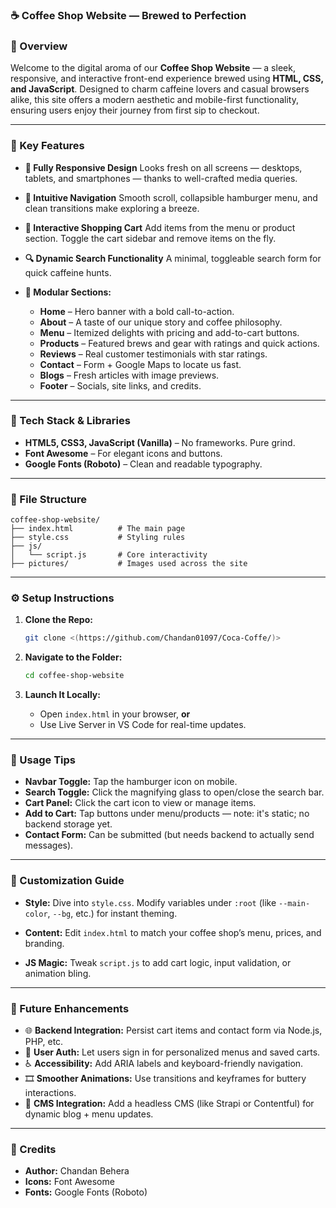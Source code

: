 ### ☕ Coffee Shop Website — Brewed to Perfection

### 🚀 Overview

Welcome to the digital aroma of our **Coffee Shop Website** — a sleek, responsive, and interactive front-end experience brewed using **HTML, CSS, and JavaScript**. Designed to charm caffeine lovers and casual browsers alike, this site offers a modern aesthetic and mobile-first functionality, ensuring users enjoy their journey from first sip to checkout.

---

### 🎯 Key Features

* **📱 Fully Responsive Design**
  Looks fresh on all screens — desktops, tablets, and smartphones — thanks to well-crafted media queries.

* **🧭 Intuitive Navigation**
  Smooth scroll, collapsible hamburger menu, and clean transitions make exploring a breeze.

* **🛒 Interactive Shopping Cart**
  Add items from the menu or product section. Toggle the cart sidebar and remove items on the fly.

* **🔍 Dynamic Search Functionality**
  A minimal, toggleable search form for quick caffeine hunts.

* **🧩 Modular Sections:**

  * **Home** – Hero banner with a bold call-to-action.
  * **About** – A taste of our unique story and coffee philosophy.
  * **Menu** – Itemized delights with pricing and add-to-cart buttons.
  * **Products** – Featured brews and gear with ratings and quick actions.
  * **Reviews** – Real customer testimonials with star ratings.
  * **Contact** – Form + Google Maps to locate us fast.
  * **Blogs** – Fresh articles with image previews.
  * **Footer** – Socials, site links, and credits.

---

### 🧰 Tech Stack & Libraries

* **HTML5, CSS3, JavaScript (Vanilla)** – No frameworks. Pure grind.
* **Font Awesome** – For elegant icons and buttons.
* **Google Fonts (Roboto)** – Clean and readable typography.

---

### 📁 File Structure

```plaintext
coffee-shop-website/
├── index.html          # The main page
├── style.css           # Styling rules
├── js/
│   └── script.js       # Core interactivity
├── pictures/           # Images used across the site
```

---

### ⚙️ Setup Instructions

1. **Clone the Repo:**

   ```bash
   git clone <(https://github.com/Chandan01097/Coca-Coffe/)>
   ```

2. **Navigate to the Folder:**

   ```bash
   cd coffee-shop-website
   ```

3. **Launch It Locally:**

   * Open `index.html` in your browser, **or**
   * Use Live Server in VS Code for real-time updates.

---

### 🧪 Usage Tips

* **Navbar Toggle:** Tap the hamburger icon on mobile.
* **Search Toggle:** Click the magnifying glass to open/close the search bar.
* **Cart Panel:** Click the cart icon to view or manage items.
* **Add to Cart:** Tap buttons under menu/products — note: it's static; no backend storage yet.
* **Contact Form:** Can be submitted (but needs backend to actually send messages).

---

### 🎨 Customization Guide

* **Style:**
  Dive into `style.css`. Modify variables under `:root` (like `--main-color`, `--bg`, etc.) for instant theming.

* **Content:**
  Edit `index.html` to match your coffee shop’s menu, prices, and branding.

* **JS Magic:**
  Tweak `script.js` to add cart logic, input validation, or animation bling.

---

### 🌱 Future Enhancements

* 🌐 **Backend Integration:** Persist cart items and contact form via Node.js, PHP, etc.
* 🔐 **User Auth:** Let users sign in for personalized menus and saved carts.
* ♿ **Accessibility:** Add ARIA labels and keyboard-friendly navigation.
* 🎞️ **Smoother Animations:** Use transitions and keyframes for buttery interactions.
* 📝 **CMS Integration:** Add a headless CMS (like Strapi or Contentful) for dynamic blog + menu updates.

---

### 🙌 Credits

* **Author:** Chandan Behera
* **Icons:** Font Awesome
* **Fonts:** Google Fonts (Roboto)
